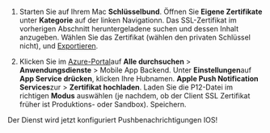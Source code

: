 

1. Starten Sie auf Ihrem Mac **Schlüsselbund**. Öffnen Sie **Eigene Zertifikate** unter **Kategorie** auf der linken Navigationn. Das SSL-Zertifikat im vorherigen Abschnitt heruntergeladene suchen und dessen Inhalt anzugeben. Wählen Sie das Zertifikat (wählen den privaten Schlüssel nicht), und [Exportieren](https://support.apple.com/kb/PH20122?locale=en_US).

2. Klicken Sie im [Azure-Portal](https://portal.azure.com/)auf **Alle durchsuchen** > **Anwendungsdienste** > Mobile App Backend. Unter **Einstellungen**auf **App Service drücken**, klicken Ihre Hubnamen. **Apple Push Notification Services**zur > **Zertifikat hochladen**. Laden Sie die P12-Datei im richtigen **Modus** auswählen (je nachdem, ob der Client SSL Zertifikat früher ist Produktions- oder Sandbox). Speichern.

Der Dienst wird jetzt konfiguriert Pushbenachrichtigungen IOS!

[1]: ./media/app-service-mobile-apns-configure-push/mobile-push-notification-hub.png
